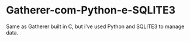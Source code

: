# Gatherer-com-Python-e-SQLITE3

Same as Gatherer built in C, but i've used Python and SQLITE3 to manage data.

